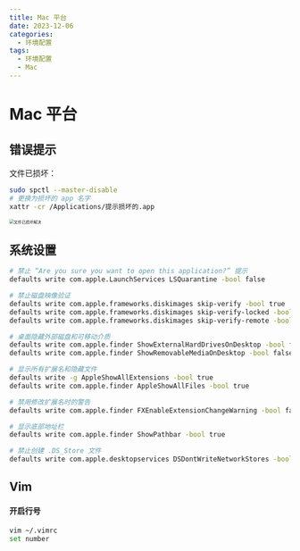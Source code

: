 ```yaml
---
title: Mac 平台
date: 2023-12-06
categories:
  - 环境配置
tags:
  - 环境配置
  - Mac
---
```


# Mac 平台

## 错误提示

文件已损坏：

```bash
sudo spctl --master-disable
# 更换为损坏的 app 名字
xattr -cr /Applications/提示损坏的.app
```

<img src="https://xinwang-1258200068.cos.ap-guangzhou.myqcloud.com/imgs/202312111819742.png" alt="文件已损坏解决" style="zoom: 50%;" />

## 系统设置
```sh
# 禁止 “Are you sure you want to open this application?” 提示
defaults write com.apple.LaunchServices LSQuarantine -bool false

# 禁止磁盘映像验证
defaults write com.apple.frameworks.diskimages skip-verify -bool true
defaults write com.apple.frameworks.diskimages skip-verify-locked -bool true
defaults write com.apple.frameworks.diskimages skip-verify-remote -bool true

# 桌面隐藏外部磁盘和可移动介质
defaults write com.apple.finder ShowExternalHardDrivesOnDesktop -bool false
defaults write com.apple.finder ShowRemovableMediaOnDesktop -bool false

# 显示所有扩展名和隐藏文件
defaults write -g AppleShowAllExtensions -bool true
defaults write com.apple.finder AppleShowAllFiles -bool true

# 禁用修改扩展名时的警告
defaults write com.apple.finder FXEnableExtensionChangeWarning -bool false

# 显示底部地址栏
defaults write com.apple.finder ShowPathbar -bool true

# 禁止创建 .DS_Store 文件
defaults write com.apple.desktopservices DSDontWriteNetworkStores -bool true
```

## Vim 

#### 开启行号

```bash
vim ~/.vimrc
set number
```

